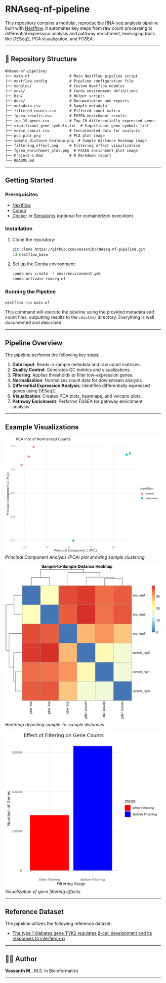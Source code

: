 # RNAseq-nf-pipeline

This repository contains a modular, reproducible RNA-seq analysis pipeline built with [Nextflow](https://www.nextflow.io/). It automates key steps from raw count processing to differential expression analysis and pathway enrichment, leveraging tools like DESeq2, PCA visualization, and FGSEA.

---

## 📁 Repository Structure

```
RNAseq-nf-pipeline/
├── main.nf                  # Main Nextflow pipeline script
├── nextflow.config          # Pipeline configuration file
├── modules/                 # Custom Nextflow modules
├── envs/                    # Conda environment definitions
├── bin/                     # Helper scripts
├── docs/                    # Documentation and reports
├── metadata.csv             # Sample metadata
├── filtered_counts.csv      # Filtered count matrix
├── fgsea_results.csv        # FGSEA enrichment results
├── top_10_genes.csv         # Top 10 differentially expressed genes
├── significant_gene_symbols.txt  # Significant gene symbols list
├── verse_concat.csv         # Concatenated data for analysis
├── pca_plot.png             # PCA plot image
├── sample_distance_heatmap.png  # Sample distance heatmap image
├── filtering_effect.png     # Filtering effect visualization
├── fgsea_enrichment_plot.png  # FGSEA enrichment plot image
├── Project-1.Rmd            # R Markdown report
└── README.md               
```

---

## Getting Started

### Prerequisites

- [Nextflow](https://www.nextflow.io/)
- [Conda](https://docs.conda.io/en/latest/)
- [Docker](https://www.docker.com/) or [Singularity](https://sylabs.io/singularity/) (optional for containerized execution)

### Installation

1. Clone the repository:
   ```bash
   git clone https://github.com/vassan1h/RNAseq-nf-pipeline.git
   cd nextflow_base
   ```

2. Set up the Conda environment:
   ```bash
   conda env create -f envs/environment.yml
   conda activate rnaseq-nf
   ```

### Running the Pipeline

```bash
nextflow run main.nf 
```

This command will execute the pipeline using the provided metadata and count files, outputting results to the `results/` directory. Everything is well documented and described.

---

## Pipeline Overview

The pipeline performs the following key steps:

1. **Data Input**: Reads in sample metadata and raw count matrices.
2. **Quality Control**: Generates QC metrics and visualizations.
3. **Filtering**: Applies thresholds to filter low-expression genes.
4. **Normalization**: Normalizes count data for downstream analysis.
5. **Differential Expression Analysis**: Identifies differentially expressed genes using DESeq2.
6. **Visualization**: Creates PCA plots, heatmaps, and volcano plots.
7. **Pathway Enrichment**: Performs FGSEA for pathway enrichment analysis.

---

## Example Visualizations

![PCA Plot](pca_plot.png)  
*Principal Component Analysis (PCA) plot showing sample clustering.*

![Sample Distance Heatmap](sample_distance_heatmap.png)  
*Heatmap depicting sample-to-sample distances.*

![Filtering Effect](filtering_effect.png)  
*Visualization of gene filtering effects.*


---

## Reference Dataset

The pipeline utilizes the following reference dataset:

- [The type 1 diabetes gene TYK2 regulates β-cell development and its responses to interferon-α](https://www.nature.com/articles/s41467-022-34069-z)

---

## 👨‍🔬 Author

**Vassanth M.**, M.S. in Bioinformatics  

---

